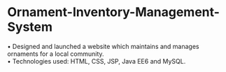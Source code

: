 # Ornament-Inventory-Management-System
• Designed and launched a website which maintains and manages ornaments for a local community. <br />
• Technologies used: HTML, CSS, JSP, Java EE6 and MySQL. <br />
